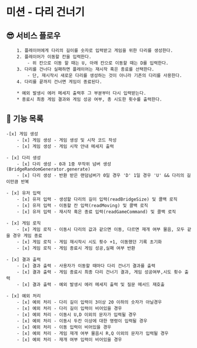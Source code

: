 # 미션 - 다리 건너기

## 😎 서비스 플로우

```
    1. 플레이어에게 다리의 길이를 숫자로 입력받고 게임을 위한 다리를 생성한다.
    2. 플레이어가 이동할 칸을 입력한다.
        - 위 칸으로 이동 할 때는 U, 아래 칸으로 이동할 때는 D를 입력한다.
    3. 다리를 건너다 실패하면 플레이어는 재시작 혹은 종료를 선택한다.
        - 단, 재시작시 새로운 다리를 생성하는 것이 아니라 기존의 다리를 사용한다.
    4. 다리를 끝까지 건너면 게임이 종료된다.

    * 예외 발생시 에러 메세지 출력후 그 부분부터 다시 입력받는다.
    * 종료시 최종 게임 결과와 게임 성공 여부, 총 시도한 횟수를 출력한다.
```

## 🦁 기능 목록

    -[x] 게임 생성
        - [x] 게임 생성 - 게임 생성 및 시작 코드 작성
        - [x] 게임 생성 - 게임 시작 안내 메세지 출력

    - [x] 다리 생성
        - [x] 다리 생성 - 0과 1중 무작위 넘버 생성(BridgeRandomGenerator.generate)
        - [x] 다리 생성 - 반환 받은 랜덤넘버가 0일 경우 'D' 1일 경우 'U' && 다리의 길이만큼 반복

    - [x] 유저 입력
        - [x] 유저 입력 - 생성할 다리의 길이 입력(readBridgeSize) 및 콜백 로직
        - [x] 유저 입력 - 이동할 칸 입력(readMoving) 및 콜백 로직
        - [x] 유저 입력 - 재시작 혹은 종료 입력(readGameCommand) 및 콜백 로직

    - [x] 게임 로직
        - [x] 게임 로직 - 이동시 다리의 값과 같으면 이동, 다르면 재개 여부 물음, 모두 같을 경우 게임 종료
        - [x] 게임 로직 - 게임 재시작시 시도 횟수 +1, 이동했던 기록 초기화
        - [x] 게임 로직 - 게임 종료시 게임 성공,실패 여부 반환

    - [x] 결과 출력
        - [x] 결과 출력 - 사용자가 이동할 때마다 다리 건너기 결과를 출력
        - [x] 결과 출력 - 게임 종료시 최종 다리 건너기 결과, 게임 성공여부,시도 횟수 출력
        - [x] 결과 출력 - 예외 발생시 에러 메세지 출력 및 질문 메서드 재호출

    - [x] 예외 처리
        - [x] 예외 처리 - 다리 길이 입력이 3이상 20 이하의 숫자가 아닐경우
        - [x] 예외 처리 - 다리 길이 입력이 비어있을 경우
        - [x] 예외 처리 - 이동시 U,D 이외의 문자가 입력될 경우
        - [x] 예외 처리 - 이동시 두칸 이상에 대한 명령이 입력될 경우
        - [x] 예외 처리 - 이동 입력이 비어있을 경우
        - [x] 예외 처리 - 게임 재개 여부 물음시 R,Q 이외의 문자가 입력될 경우
        - [x] 예외 처리 - 재개 여부 입력이 비어있을 경우
